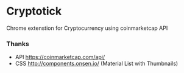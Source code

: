 # Cryptotick
Chrome extenstion for Cryptocurrency using coinmarketcap API

### Thanks
- API https://coinmarketcap.com/api/
- CSS http://components.onsen.io/ (Material List with Thumbnails)
